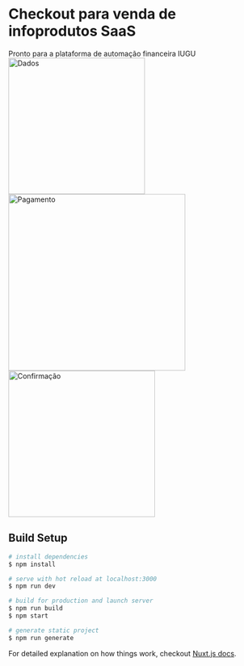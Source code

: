 # Checkout para venda de infoprodutos SaaS

Pronto para a plataforma de automação financeira IUGU <br>
<img width="270" alt="Dados" src="https://user-images.githubusercontent.com/14331609/111703571-9b3f2280-881c-11eb-9e83-ca2c71d9cf90.png">
<img width="350" alt="Pagamento" src="https://user-images.githubusercontent.com/14331609/111780559-51931e00-8896-11eb-8233-0593d93068cf.gif">
<img width="290" alt="Confirmação" src="https://user-images.githubusercontent.com/14331609/111782192-7e940080-8897-11eb-93cc-c93c285171cf.png">


## Build Setup

``` bash
# install dependencies
$ npm install

# serve with hot reload at localhost:3000
$ npm run dev

# build for production and launch server
$ npm run build
$ npm start

# generate static project
$ npm run generate
```

For detailed explanation on how things work, checkout [Nuxt.js docs](https://nuxtjs.org).
